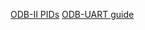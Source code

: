 [ODB-II PIDs](https://en.wikipedia.org/wiki/OBD-II_PIDs)
[ODB-UART guide](https://learn.sparkfun.com/tutorials/obd-ii-uart-hookup-guide?_ga=2.192350121.2042266110.1665652013-1137372572.1665652013#first-communcation)
